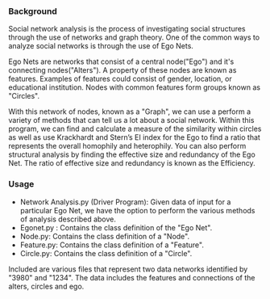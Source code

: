 ### Background

Social network analysis is the process of investigating social structures through the use of networks
and graph theory. One of the common ways to analyze social networks is through the use of Ego Nets. 

Ego Nets are networks that consist of a central node("Ego") and it's connecting nodes("Alters"). A property of these nodes are known as features. Examples of features could consist of gender, location, or educational institution. Nodes with common features form groups known as "Circles". 

With this network of nodes, known as a "Graph", we can use a perform a variety of methods that can tell us a lot about a social network. Within this program, we can find and calculate a measure of the similarity within circles as well as use Krackhardt and Stern’s EI index for the Ego to find a ratio that represents the overall homophily and heterophily. You can also perform structural analysis by finding the effective size and redundancy of the Ego Net. The ratio of effective size and redundancy is known as the Efficiency.

### Usage 
- Network Analysis.py (Driver Program): Given data of input for a particular Ego Net, we have the option to perform the various methods of   analysis described above.
- Egonet.py : Contains the class definition of the "Ego Net".
- Node.py: Contains the class definition of a "Node".
- Feature.py: Contains the class definition of a "Feature".
- Circle.py: Contains the class definition of a "Circle".

Included are various files that represent two data networks identified by "3980" and "1234". The data includes the features and connections of the alters, circles and ego.

